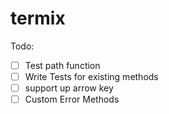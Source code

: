 # termix

Todo:

- [ ] Test path function
- [ ] Write Tests for existing methods
- [ ] support up arrow key
- [ ] Custom Error Methods
